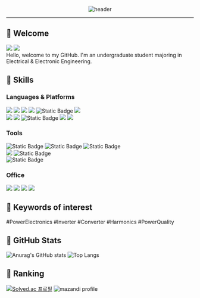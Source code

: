 <div align="center">
  
  ![header](https://capsule-render.vercel.app/api?type=Venom&color=b2e39c&height=150&section=header&text=HAKMIN's&nbsp;GitHub&fontColor=000000&fontSize=30&animation=twinkling&fontAlignY=50)
</div>

***

## 👋 Welcome
<img src="https://img.shields.io/badge/GitHub-181717?style=flat-square&logo=GitHub&logoColor=white"/> <img src="https://hits.seeyoufarm.com/api/count/incr/badge.svg?url=https%3A%2F%2Fgithub.com%2Fhakmin1015&count_bg=%2379C83D&title_bg=%23555555&icon=github.svg&icon_color=%23E7E7E7&title=Visited&edge_flat=false"/></a>
<br/>
Hello, welcome to my GitHub. I'm an undergraduate student majoring in Electrical & Electronic Engineering.

## 💪 Skills
### Languages & Platforms
<img src="https://img.shields.io/badge/C-A8B9CC?style=flat-square&logo=C&logoColor=white"/> <img src="https://img.shields.io/badge/C++-00599C?style=flat-square&logo=C%2B%2B&logoColor=white"/> <img src="https://img.shields.io/badge/Visual Studio-5C2D91?style=flat-square&logo=Visual Studio&logoColor=white"/> <img src="https://img.shields.io/badge/Python-3776AB?style=flat-square&logo=Python&logoColor=white"/> ![Static Badge](https://img.shields.io/badge/MATLAB-8A2BE2) <img src="https://img.shields.io/badge/Octave-0790C0?style=flat-square&logo=Octave&logoColor=white"/>
<br/>
<img src="https://img.shields.io/badge/Arduino-00878F?style=flat-square&logo=Arduino&logoColor=white"/>
<img src="https://img.shields.io/badge/Scratch-4D97FF?style=flat-square&logo=Scratch&logoColor=white"/>
![Static Badge](https://img.shields.io/badge/MIT%20App%20Inventer-orange)
<img src="https://img.shields.io/badge/Android Studio-3DDC84?style=flat-square&logo=Android Studio&logoColor=white"/>
<img src="https://img.shields.io/badge/Fortran-734F96?style=flat-square&logo=Fortran&logoColor=white"/>
<br/>
### Tools
![Static Badge](https://img.shields.io/badge/PSpice-blue)
![Static Badge](https://img.shields.io/badge/PSIM-003458)
![Static Badge](https://img.shields.io/badge/PSCAD-f7e600)
<br/>
<img src="https://img.shields.io/badge/AutoCAD-E51050?style=flat-square&logo=AutoCAD&logoColor=white"/>
![Static Badge](https://img.shields.io/badge/ECO2%20OD-green)
<br/>
![Static Badge](https://img.shields.io/badge/Primavera%20P6-Primavera%20Risk%20Analysis-red)
<br/>
### Office
<img src="https://img.shields.io/badge/Microsoft Word-2B579A?style=flat-square&logo=Microsoft Word&logoColor=white"/> <img src="https://img.shields.io/badge/Microsoft PowerPoint-B7472A?style=flat-square&logo=Microsoft PowerPoint&logoColor=white"/> <img src="https://img.shields.io/badge/Microsoft Excel-217346?style=flat-square&logo=Microsoft Excel&logoColor=white"/> <img src="https://img.shields.io/badge/Microsoft Access-A4373A?style=flat-square&logo=Microsoft Access&logoColor=white"/>

## 📌 Keywords of interest
#PowerElectronics #Inverter #Converter #Harmonics #PowerQuality

## 🔎 GitHub Stats
<p>
  
  ![Anurag's GitHub stats](https://github-readme-stats.vercel.app/api?username=hakmin1015&show_icons=true&theme=default)
  ![Top Langs](https://github-readme-stats.vercel.app/api/top-langs/?username=hakmin1015&layout=compact)
</p>

## 🏅 Ranking
[![Solved.ac 프로필](http://mazassumnida.wtf/api/v2/generate_badge?boj=hakmin1015)](https://solved.ac/hakmin1015)
![mazandi profile](http://mazandi.herokuapp.com/api?handle=hakmin1015&theme=warm)
